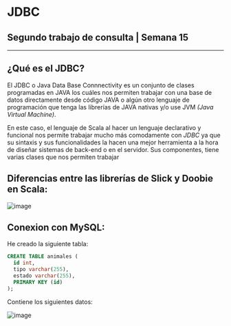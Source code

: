 # JDBC
## Segundo trabajo de consulta | Semana 15
------------------------
## ¿Qué es el JDBC? 
El JDBC o Java Data Base Connnectivity es un conjunto de clases programadas en JAVA los cuáles nos permiten trabajar con una base de datos directamente desde código JAVA o algún otro lenguaje de programación que tenga las librerías de JAVA nativas y/o use JVM *(Java Virtual Machine)*.  

En este caso, el lenguaje de Scala al hacer un lenguaje declarativo y funcional nos permite trabajar mucho más comodamente con *JDBC* ya que su sintaxis y sus funcionalidades la hacen una mejor herramienta a la hora de diseñar sistemas de back-end o en el servidor. Sus componentes, tiene varias clases que nos permiten trabajar

## Diferencias entre las librerías de Slick y Doobie en Scala:
![image](https://github.com/user-attachments/assets/a742933b-4d89-48bc-8ed0-d0d230244df4)

## Conexion con MySQL:
He creado la siguiente tabla:
```sql
CREATE TABLE animales (
  id int,
  tipo varchar(255), 
  estado varchar(255),
  PRIMARY KEY (id)
);
```

Contiene los siguientes datos:


![image](https://github.com/user-attachments/assets/32dd945a-c5a8-44ce-b606-354a8a599f39)


